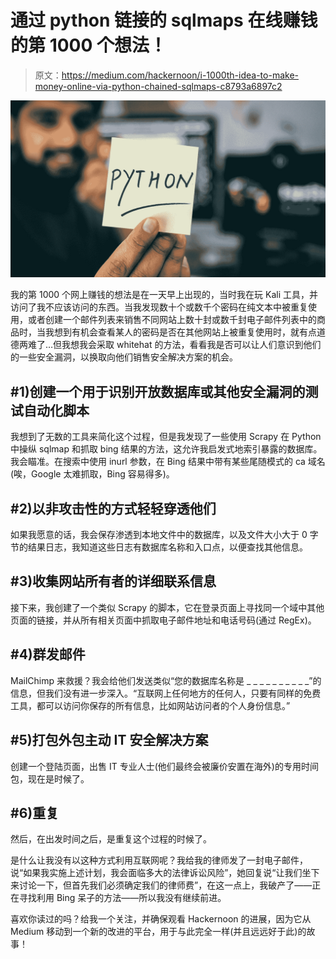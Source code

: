 # 通过 python 链接的 sqlmaps 在线赚钱的第 1000 个想法！

> 原文：<https://medium.com/hackernoon/i-1000th-idea-to-make-money-online-via-python-chained-sqlmaps-c8793a6897c2>

![](img/1d5cac476fe20f74f218b82e39dd7827.png)

我的第 1000 个网上赚钱的想法是在一天早上出现的，当时我在玩 Kali 工具，并访问了我不应该访问的东西。当我发现数十个或数千个密码在纯文本中被重复使用，或者创建一个邮件列表来销售不同网站上数十封或数千封电子邮件列表中的商品时，当我想到有机会查看某人的密码是否在其他网站上被重复使用时，就有点道德两难了…但我想我会采取 whitehat 的方法，看看我是否可以让人们意识到他们的一些安全漏洞，以换取向他们销售安全解决方案的机会。

## #1)创建一个用于识别开放数据库或其他安全漏洞的测试自动化脚本

我想到了无数的工具来简化这个过程，但是我发现了一些使用 Scrapy 在 Python 中操纵 sqlmap 和抓取 bing 结果的方法，这允许我启发式地索引暴露的数据库。我会瞄准。在搜索中使用 inurl 参数，在 Bing 结果中带有某些尾随模式的 ca 域名(唉，Google 太难抓取，Bing 容易得多)。

## #2)以非攻击性的方式轻轻穿透他们

如果我愿意的话，我会保存渗透到本地文件中的数据库，以及文件大小大于 0 字节的结果日志，我知道这些日志有数据库名称和入口点，以便查找其他信息。

## #3)收集网站所有者的详细联系信息

接下来，我创建了一个类似 Scrapy 的脚本，它在登录页面上寻找同一个域中其他页面的链接，并从所有相关页面中抓取电子邮件地址和电话号码(通过 RegEx)。

## #4)群发邮件

MailChimp 来救援？我会给他们发送类似“您的数据库名称是 _ _ _ _ _ _ _ _ _ _”的信息，但我们没有进一步深入。“互联网上任何地方的任何人，只要有同样的免费工具，都可以访问你保存的所有信息，比如网站访问者的个人身份信息。”

## #5)打包外包主动 IT 安全解决方案

创建一个登陆页面，出售 IT 专业人士(他们最终会被廉价安置在海外)的专用时间包，现在是时候了。

## #6)重复

然后，在出发时间之后，是重复这个过程的时候了。

是什么让我没有以这种方式利用互联网呢？我给我的律师发了一封电子邮件，说“如果我实施上述计划，我会面临多大的法律诉讼风险”，她回复说“让我们坐下来讨论一下，但首先我们必须确定我们的律师费”，在这一点上，我破产了——正在寻找利用 Bing 呆子的方法——所以我没有继续前进。

喜欢你读过的吗？给我一个关注，并确保观看 Hackernoon 的进展，因为它从 Medium 移动到一个新的改进的平台，用于与此完全一样(并且远远好于此)的故事！